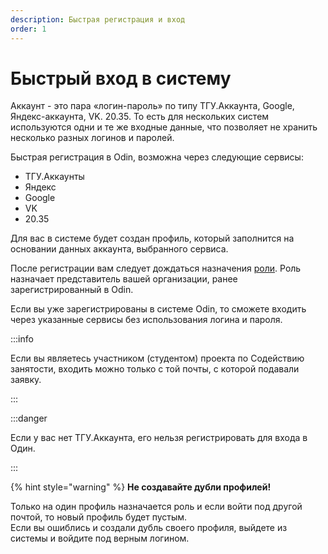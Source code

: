 ```yaml
---
description: Быстрая регистрация и вход
order: 1
---
```


# Быстрый вход в систему

Аккаунт - это пара «логин-пароль» по типу ТГУ.Аккаунта, Google, Яндекс-аккаунта, VK. 20.35. То есть для нескольких систем используются одни и те же входные данные, что позволяет не хранить несколько разных логинов и паролей.

Быстрая регистрация в Odin, возможна через следующие сервисы:

* ТГУ.Аккаунты
* Яндекс
* Google
* VK
* 20.35

Для вас в системе будет создан профиль, который заполнится на основании данных аккаунта, выбранного сервиса.

После регистрации вам следует дождаться назначения [роли](roli-v-odin.md). Роль назначает представитель вашей организации, ранее зарегистрированный в Odin.

Если вы уже зарегистрированы в системе Odin, то сможете входить через указанные сервисы без использования логина и пароля.

:::info

Если вы являетесь участником (студентом) проекта по Содействию занятости, входить можно только с той почты, с которой подавали заявку.

:::

:::danger

Если у вас нет ТГУ.Аккаунта, его нельзя регистрировать для входа в Один.

:::

{% hint style="warning" %}
**Не создавайте дубли профилей!** 

Только на один профиль назначается роль и если войти под другой почтой, то новый профиль будет пустым. \
Если вы ошиблись и создали дубль своего профиля, выйдете из системы и войдите под верным логином.
